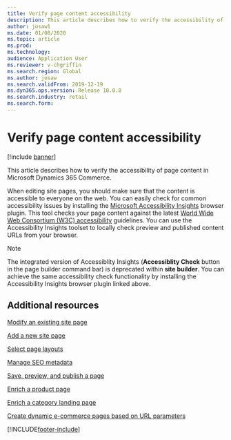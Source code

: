 ```yaml
---
title: Verify page content accessibility
description: This article describes how to verify the accessibility of page content in Microsoft Dynamics 365 Commerce.
author: josaw1
ms.date: 01/08/2020
ms.topic: article
ms.prod: 
ms.technology: 
audience: Application User
ms.reviewer: v-chgriffin
ms.search.region: Global
ms.author: josaw
ms.search.validFrom: 2019-12-19
ms.dyn365.ops.version: Release 10.0.8
ms.search.industry: retail
ms.search.form: 
---
```


# Verify page content accessibility

[!include [banner](includes/banner.md)]

This article describes how to verify the accessibility of page content in Microsoft Dynamics 365 Commerce.

When editing site pages, you should make sure that the content is accessible to everyone on the web. You can easily check for common accessibility issues by installing the [Microsoft Accessibility Insights](https://accessibilityinsights.io/) browser plugin. This tool checks your page content against the latest [World Wide Web Consortium (W3C) accessibility](https://www.w3.org/standards/webdesign/accessibility) guidelines.  You can use the Accessibility Insights toolset to locally check preview and published content URLs from your browser.

> [!NOTE]
> The integrated version of Accessiblity Insights (**Accessiblity Check** button in the page builder command bar) is deprecated within **site builder**. You can achieve the same accessibility check functionality by installing the Accessibility Insights browser plugin linked above.


## Additional resources

[Modify an existing site page](modify-existing-page.md)

[Add a new site page](add-new-page.md)

[Select page layouts](select-page-layouts.md)

[Manage SEO metadata](manage-seo-metadata.md)

[Save, preview, and publish a page](save-preview-publish-page.md)

[Enrich a product page](enrich-product-page.md)

[Enrich a category landing page](enrich-category-page.md)

[Create dynamic e-commerce pages based on URL parameters](create-dynamic-pages.md)


[!INCLUDE[footer-include](../includes/footer-banner.md)]
